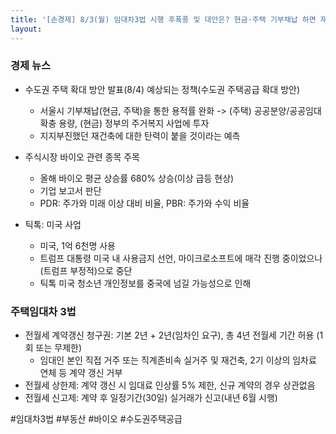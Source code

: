 ```yaml
---
title: '[손경제] 8/3(월) 임대차3법 시행 후폭풍 및 대안은? 현금·주택 기부채납 하면 재건축 용적률 올려준다'
layout: 
---
```


### 경제 뉴스

* 수도권 주택 확대 방안 발표(8/4) 예상되는 정책(수도권 주택공급 확대 방안)  
  + 서울시 기부채납(현금, 주택)을 통한 용적률 완화 -> (주택) 공공분양/공공임대 확충 용량, (현금) 정부의 주거복지 사업에 투자  
  + 지지부진했던 재건축에 대한 탄력이 붙을 것이라는 예측  

* 주식시장 바이오 관련 종목 주목
  + 올해 바이오 평균 상승률 680% 상승(이상 급등 현상)
  + 기업 보고서 판단
  + PDR: 주가와 미래 이상 대비 비율, PBR: 주가와 수익 비율

* 틱톡: 미국 사업
  + 미국, 1억 6천명 사용
  + 트럼프 대통령 미국 내 사용금지 선언, 마이크로소프트에 매각 진행 중이었으나(트럼프 부정적)으로 중단
  + 틱톡 미국 청소년 개인정보를 중국에 넘길 가능성으로 인해

### 주택임대차 3법

  - 전월세 계약갱신 청구권: 기본 2년 + 2년(임차인 요구), 총 4년 전월세 기간 허용 (1회 또는 무제한) 
    + 임대인 본인 직접 거주 또는 직계존비속 실거주 및 재건축, 2기 이상의 임차료 연체 등 계약 갱신 거부
  - 전월세 상한제: 계약 갱신 시 임대료 인상률 5% 제한, 신규 계약의 경우 상관없음
  - 전월세 신고제: 계약 후 일정기간(30일) 실거래가 신고(내년 6월 시행)
  
#임대차3법 #부동산 #바이오 #수도권주택공급